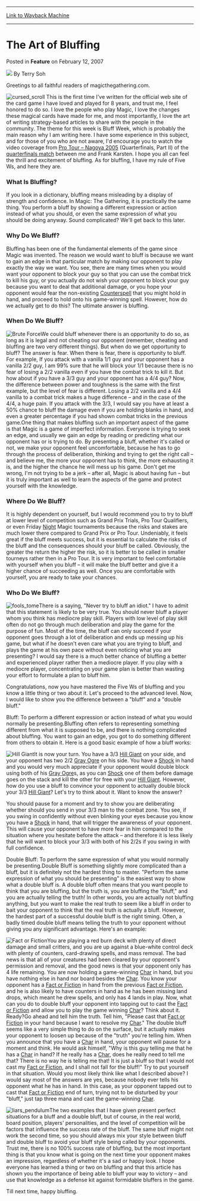 
---
[Link to Wayback Machine](https://web.archive.org/web/20211206184049/https://magic.wizards.com/en/articles/archive/feature/art-bluffing-2007-02-12)

[_metadata_:wayback_url]:- "https://magic.wizards.com/en/articles/archive/feature/art-bluffing-2007-02-12"
[_metadata_:wayback_raw_url]:- "https://web.archive.org/web/20211206184049id_/https://magic.wizards.com/en/articles/archive/feature/art-bluffing-2007-02-12"
[_metadata_:wayback_capture_timestamp]:- "2021-12-06 18:40:49+00:00"
[_metadata_:publish_date]:- "2007-02-12"
[_metadata_:description]:- "Greetings to all faithful readers of magicthegathering.com. This is the first time I've written for the official web site of the card game I have loved and played for 8 years, and trust me, I feel honored to do so. I love the people who play Magic, I love the changes these magical cards have made for me, and most importantly, I love the art of writing strategy-based articles"
[_metadata_:generator]:- "Drupal 7 (http://drupal.org)"
---


The Art of Bluffing
===================



 Posted in **Feature**
 on February 12, 2007 






![](https://media.magic.wizards.com/styles/auth_small/public/images/person/authorpic_TerrySoh.jpg)
By Terry Soh











Greetings to all faithful readers of magicthegathering.com.

![cursed_scroll](https://media.magic.wizards.com/image_legacy_migration/magic/images/cardart/TE/cursed_scroll.jpg) This is the first time I've written for the official web site of the card game I have loved and played for 8 years, and trust me, I feel honored to do so. I love the people who play Magic, I love the changes these magical cards have made for me, and most importantly, I love the art of writing strategy-based articles to share with the people in the community. The theme for this week is Bluff Week, which is probably the main reason why I am writing here. I have some experience in this subject, and for those of you who are not aware, I'd encourage you to watch the video coverage from [Pro Tour – Nagoya 2005](/en/events/coverage/komuro-finishes-rochester) (Quarterfinals, Part II) of the [quarterfinals match](/en/articles/archive/event-coverage/live-coverage-2005-pro-tour-nagoya-2005-01-30-2) between me and Frank Karsten. I hope you all can feel the thrill and excitement of bluffing. As for bluffing, I have my rule of Five Ws, and here they are.

### What Is Bluffing?

If you look in a dictionary, bluffing means misleading by a display of strength and confidence. In Magic: The Gathering, it is practically the same thing. You perform a bluff by showing a different expression or action instead of what you should, or even the same expression of what you should be doing anyway. Sound complicated? We'll get back to this later. 

### Why Do We Bluff?

Bluffing has been one of the fundamental elements of the game since Magic was invented. The reason we would want to bluff is because we want to gain an edge in that particular match by making our opponent to play exactly the way we want. You see, there are many times when you would want your opponent to block your guy so that you can use the combat trick to kill his guy, or you actually do not wish your opponent to block your guy because you want to deal that additional damage, or you hope your opponent would fear the non-existing [Counterspell](https://gatherer.wizards.com/Pages/Card/Details.aspx?name=Counterspell) that you might hold in hand, and proceed to hold onto his game-winning spell. However, how do we actually get to do this? The ultimate answer is bluffing.

### When Do We Bluff?

![Brute Force](http://gatherer.wizards.com/Handlers/Image.ashx?type=card&name=Brute+Force)We could bluff whenever there is an opportunity to do so, as long as it is legal and not cheating our opponent (remember, cheating and bluffing are two very different things). But when do we get opportunity to bluff? The answer is fear. When there is fear, there is opportunity to bluff. For example, If you attack with a vanilla 1/1 guy and your opponent has a vanilla 2/2 guy, I am 99% sure that he will block your 1/1 because there is no fear of losing a 2/2 vanilla even if you have the combat trick to kill it. But how about if you have a 3/3 guy and your opponent has a 4/4 guy? Now, the difference between power and toughness is the same with the first example, but the level of fear is different. Losing a 2/2 vanilla and a 4/4 vanilla to a combat trick makes a huge difference – and in the case of the 4/4, a huge pain. If you attack with the 3/3, I would say you have at least a 50% chance to bluff the damage even if you are holding blanks in hand, and even a greater percentage if you had shown combat tricks in the previous game.One thing that makes bluffing such an important aspect of the game is that Magic is a game of imperfect information. Everyone is trying to seek an edge, and usually we gain an edge by reading or predicting what our opponent has or is trying to do. By presenting a bluff, whether it's called or not, we make your opponent feel uncomfortable, because he has to go through the process of deliberation, thinking and trying to get the right call – and believe me, the more your opponent has to think, the more exhausting it is, and the higher the chance he will mess up his game. Don't get me wrong, I'm not trying to be a jerk – after all, Magic is about having fun – but it is truly important as well to learn the aspects of the game and protect yourself with the knowledge. 

### Where Do We Bluff?

It is highly dependent on yourself, but I would recommend you to try to bluff at lower level of competition such as Grand Prix Trials, Pro Tour Qualifiers, or even Friday [Night](https://gatherer.wizards.com/Pages/Card/Details.aspx?name=Night) Magic tournaments because the risks and stakes are much lower there compared to Grand Prix or Pro Tour. Undeniably, it feels great if the bluff meets success, but it is essential to calculate the risks of the bluff and the consequences should your bluff be called. Obviously, the greater the return the higher the risk, so it is better to be called in smaller tourneys rather then in a Pro Tour. It is very important to feel comfortable with yourself when you bluff – it will make the bluff better and give it a higher chance of succeeding as well. Once you are comfortable with yourself, you are ready to take your chances. 

### Who Do We Bluff?

![fools_tome](https://media.magic.wizards.com/image_legacy_migration/magic/images/cardart/TE/fools_tome.jpg)There is a saying, "Never try to bluff an idiot." I have to admit that this statement is likely to be very true. You should never bluff a player whom you think has mediocre play skill. Players with low level of play skill often do not go through much deliberation and play the game for the purpose of fun. Most of the time, the bluff can only succeed if your opponent goes through a lot of deliberation and ends up messing up his game, but what if he doesn't even care what you are trying to bluff, and plays the game at his own pace without even noticing what you are presenting? I would say there is a much better chance of bluffing a better and experienced player rather then a mediocre player. If you play with a mediocre player, concentrating on your game plan is better than wasting your effort to formulate a plan to bluff him. 

Congratulations, now you have mastered the Five Ws of bluffing and you know a little thing or two about it. Let's proceed to the advanced level. Now, I would like to show you the difference between a "bluff" and a "double bluff." 

Bluff: To perform a different expression or action instead of what you would normally be presenting.Bluffing often refers to representing something different from what it is supposed to be, and there is nothing complicated about bluffing. You want to gain an edge, you got to do something different from others to obtain it. Here is a good basic example of how a bluff works:

![Hill Giant](http://gatherer.wizards.com/Handlers/Image.ashx?type=card&name=Hill+Giant)It is now your turn. You have a 3/3 [Hill Giant](https://gatherer.wizards.com/Pages/Card/Details.aspx?name=Hill+Giant) on your side, and your opponent has two 2/2 [Gray Ogre](https://gatherer.wizards.com/Pages/Card/Details.aspx?name=Gray+Ogre) on his side. You have a [Shock](https://gatherer.wizards.com/Pages/Card/Details.aspx?name=Shock) in hand and you would very much appreciate if your opponent would double block using both of his [Gray Ogre](https://gatherer.wizards.com/Pages/Card/Details.aspx?name=Gray+Ogre)s, as you can [Shock](https://gatherer.wizards.com/Pages/Card/Details.aspx?name=Shock) one of them before damage goes on the stack and kill the other for free with your [Hill Giant](https://gatherer.wizards.com/Pages/Card/Details.aspx?name=Hill+Giant). However, how do you use a bluff to convince your opponent to actually double block your 3/3 [Hill Giant](https://gatherer.wizards.com/Pages/Card/Details.aspx?name=Hill+Giant)? Let's try to think about it. Want to know the answer? 

You should pause for a moment and try to show you are deliberating whether should you send in your 3/3 man to the combat zone. You see, if you swing in confidently without even blinking your eyes because you know you have a [Shock](https://gatherer.wizards.com/Pages/Card/Details.aspx?name=Shock) in hand, that will trigger the awareness of your opponent. This will cause your opponent to have more fear in him compared to the situation where you hesitate before the attack – and therefore it is less likely that he will want to block your 3/3 with both of his 2/2s if you swing in with full confidence.


Double Bluff: To perform the same expression of what you would normally be presenting.Double Bluff is something slightly more complicated than a bluff, but it is definitely not the hardest thing to master. "Perform the same expression of what you should be presenting" is the easiest way to show what a double bluff is. A double bluff often means that you want people to think that you are bluffing, but the truth is, you are bluffing the "bluff," and you are actually telling the truth! In other words, you are actually not bluffing anything, but you want to make the real truth to seem like a bluff in order to bait your opponent to think that the real truth is actually a bluff. However, the hardest part of a successful double bluff is the right timing. Often, a badly timed double bluff means telling the truth to your opponent without giving you any significant advantage. Here's an example:

![Fact or Fiction](http://gatherer.wizards.com/Handlers/Image.ashx?type=card&name=Fact+or+Fiction)You are playing a red burn deck with plenty of direct damage and small critters, and you are up against a blue-white control deck with plenty of counters, card-drawing spells, and mass removal. The bad news is that all of your creatures had been cleared by your opponent's permission and removal, and the good news is that your opponent only has 4 life remaining. You are now holding a game-winning [Char](https://gatherer.wizards.com/Pages/Card/Details.aspx?name=Char) in hand, but you have nothing else in hand nor board besides the [Char](https://gatherer.wizards.com/Pages/Card/Details.aspx?name=Char). You know your opponent has a [Fact or Fiction](https://gatherer.wizards.com/Pages/Card/Details.aspx?name=Fact+or+Fiction) in hand from the previous [Fact or Fiction](https://gatherer.wizards.com/Pages/Card/Details.aspx?name=Fact+or+Fiction), and he is also likely to have counters in hand as he has been missing land drops, which meant he drew spells, and only has 4 lands in play. Now, what can you do to double bluff your opponent into tapping out to cast the [Fact or Fiction](https://gatherer.wizards.com/Pages/Card/Details.aspx?name=Fact+or+Fiction) and allow you to play the game winning [Char](https://gatherer.wizards.com/Pages/Card/Details.aspx?name=Char)? Think about it. Ready?Go ahead and tell him the truth. Tell him, "Please cast that [Fact or Fiction](https://gatherer.wizards.com/Pages/Card/Details.aspx?name=Fact+or+Fiction) in your hand because I want to resolve my [Char](https://gatherer.wizards.com/Pages/Card/Details.aspx?name=Char)." The double bluff seems like a very simple thing to do on the surface, but it actually makes your opponent to loosen up because of the "truth" you're telling him. When you announce that you have a [Char](https://gatherer.wizards.com/Pages/Card/Details.aspx?name=Char) in hand, your opponent will pause for a moment and think. He would ask himself, "Why is this guy telling me that he has a [Char](https://gatherer.wizards.com/Pages/Card/Details.aspx?name=Char) in hand? If he really has a [Char](https://gatherer.wizards.com/Pages/Card/Details.aspx?name=Char), does he really need to tell me that? There is no way he is telling me that! It is just a bluff so that I would not cast my [Fact or Fiction](https://gatherer.wizards.com/Pages/Card/Details.aspx?name=Fact+or+Fiction), and I shall not fall for the bluff!" Try to put yourself in that situation. Would you most likely think like what I described above? I would say most of the answers are yes, because nobody ever tells his opponent what he has in hand. In this case, as your opponent tapped out to cast that [Fact or Fiction](https://gatherer.wizards.com/Pages/Card/Details.aspx?name=Fact+or+Fiction) end of turn, trying not to be disturbed by your "bluff," just tap three mana and cast the game-winning [Char](https://gatherer.wizards.com/Pages/Card/Details.aspx?name=Char).


![liars_pendulum](https://media.magic.wizards.com/image_legacy_migration/magic/images/cardart/MRD/liars_pendulum.jpg)The two examples that I have given present perfect situations for a bluff and a double bluff, but of course, in the real world, board position, players' personalities, and the level of competition will be factors that influence the success rate of the bluff. The same bluff might not work the second time, so you should always mix your style between bluff and double bluff to avoid your bluff style being called by your opponents. Trust me, there is no 100% success rate of bluffing, but the most important thing is that you know what is going on the next time your opponent makes an impression, regardless of whether it's a sad or happy look. I hope everyone has learned a thing or two on bluffing and that this article has shown you the importance of being able to bluff your way to victory – and use that knowledge as a defense kit against formidable bluffers in the game.

Till next time, happy bluffing.







